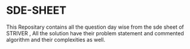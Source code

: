 # SDE-SHEET
This Repositary contains all the question day wise from the sde sheet of STRIVER , All the solution have their problem statement and commented algorithm and their complexities as well.









